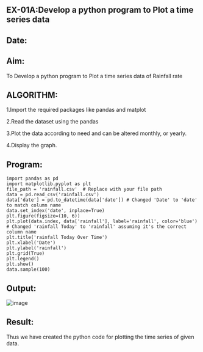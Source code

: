 ## EX-01A:Develop a python program to Plot a time series data

## Date:

## Aim:
To Develop a python program to Plot a time series data of Rainfall rate

## ALGORITHM:
1.Import the required packages like pandas and matplot

2.Read the dataset using the pandas

3.Plot the data according to need and can be altered monthly, or yearly.

4.Display the graph.

## Program:
```
import pandas as pd
import matplotlib.pyplot as plt
file_path = 'rainfall.csv'  # Replace with your file path
data = pd.read_csv('rainfall.csv')
data['date'] = pd.to_datetime(data['date']) # Changed 'Date' to 'date' to match column name
data.set_index('date', inplace=True)
plt.figure(figsize=(10, 6))
plt.plot(data.index, data['rainfall'], label='rainfall', color='blue') # Changed 'rainfall Today' to 'rainfall' assuming it's the correct column name
plt.title('rainfall Today Over Time')
plt.xlabel('Date')
plt.ylabel('rainfall')
plt.grid(True)
plt.legend()
plt.show()
data.sample(100)
```

## Output:
![image](https://github.com/user-attachments/assets/512679c5-0a6e-4f9a-b402-617c610d2bc6)

## Result:
Thus we have created the python code for plotting the time series of given data.
